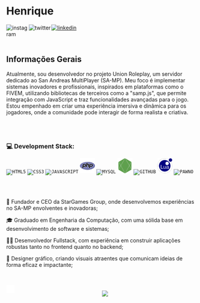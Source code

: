 <div dsplay="inline-block">

 
 <h1 align="left">Henrique</h1>
 <a href="https://www.instagram.com/unionsamp/">
    <img align="left" width="60px" src="https://i.imgur.com/AdWBK6E.png" alt="instagram" style="vertical-align:top;">
  </a> 
  <a href="https://discord.gg/GNdCHWjvjk">
    <img align="left" width="60px" src="https://i.imgur.com/mHz78jS.png" alt="twitter" style="vertical-align:top;">
  </a>
  <a href="https://www.youtube.com/@unionsamp">
    <img width="60px" src="https://i.imgur.com/3YgxCgH.png" alt="linkedin" style="vertical-align:top;">
  </a>

</div>





</br>
</br>

## Informações Gerais

Atualmente, sou desenvolvedor no projeto Union Roleplay, um servidor dedicado ao San Andreas MultiPlayer (SA-MP). Meu foco é implementar sistemas inovadores e profissionais, inspirados em plataformas como o FIVEM, utilizando bibliotecas de terceiros como a "samp.js", que permite integração com JavaScript e traz funcionalidades avançadas para o jogo. Estou empenhado em criar uma experiência imersiva e dinâmica para os jogadores, onde a comunidade pode interagir de forma realista e criativa.

</br>
</br>

### 💻 Development Stack:
 
<code><img width="40px" src="https://cdn.jsdelivr.net/gh/devicons/devicon/icons/html5/html5-original-wordmark.svg" title = "HTML5"/></code>
<code><img width="40px" src="https://cdn.jsdelivr.net/gh/devicons/devicon/icons/css3/css3-original-wordmark.svg" title = "CSS3"/></code>
<code><img width="40px" src="https://cdn.jsdelivr.net/gh/devicons/devicon/icons/javascript/javascript-original.svg" title = "JAVASCRIPT"/></code>
<code><img width="40px" src="https://github.com/devicons/devicon/blob/master/icons/php/php-original.svg" title = "PHP"/></code>
<code><img width="40px" src="https://cdn.jsdelivr.net/gh/devicons/devicon/icons/mysql/mysql-original.svg" title = "MYSQL"/></code>
<code><img width="40px" src="https://github.com/devicons/devicon/blob/master/icons/nodejs/nodejs-plain.svg" title = "NODE.JS"/></code>
<code><img width="40px" src="https://cdn.jsdelivr.net/gh/devicons/devicon/icons/github/github-original.svg" title = "GITHUB"/></code>
<code><img width="40px" src="https://github.com/devicons/devicon/blob/master/icons/lua/lua-original.svg" title = "LUA"/></code>
<code><img width="40px" src="https://camo.githubusercontent.com/95ce3e3376aea65f4602393e5650d381ca0a8d48b08f2413ad43e338c3f69cfc/68747470733a2f2f692e696d6775722e636f6d2f564a4c486a664d2e706e67" title = "PAWNO"/></code>


</br>
</br>
<div display="inline-block">
 <p align="left">🚀 Fundador e CEO da StarGames Group, onde desenvolvemos experiências no SA-MP envolventes e inovadoras;</p>
 <p align="left">🎓 Graduado em Engenharia da Computação, com uma sólida base em desenvolvimento de software e sistemas;</p>
 <p align="left">👨‍💻 Desenvolvedor Fullstack, com experiência em construir aplicações robustas tanto no frontend quanto no backend;</p>
 <p align="left">🎨 Designer gráfico, criando visuais atraentes que comunicam ideias de forma eficaz e impactante;</p>
</div>



</br>

<a href="https://www.instagram.com/hnlksx" target="_blank"><img align="left" alt="Instagram" width="22px" src="https://github.com/Aakarsh-B/trying-repos/blob/master/insta.svg" />

##
<p align="center">
<a href="https://github.com/isbl4ck">
  <img height="180em" src="https://github-readme-stats-eight-theta.vercel.app/api?username=isbl4ck&show_icons=true&theme=algolia&include_all_commits=true&count_private=true"/>
</a>
</p>
